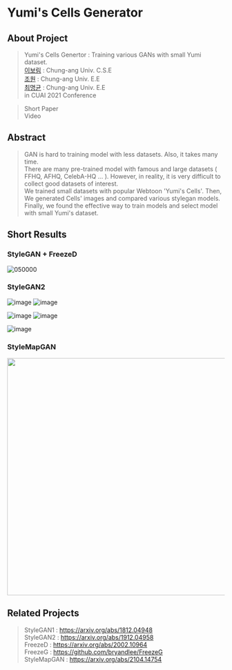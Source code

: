 # Yumi's Cells Generator


## About Project
> Yumi's Cells Genertor : Training various GANs with small Yumi dataset.<br/>
> [이보림](https://github.com/bo-lim) : Chung-ang Univ. C.S.E<br/>
> [조원](https://github.com/jo-member)  : Chung-ang Univ. E.E<br/>
> [최명균](https://github.com/chunccc1004) : Chung-ang Univ. E.E<br/>
> in CUAI 2021 Conference

> Short Paper <br/>
> Video <br/>

## Abstract
> GAN is hard to training model with less datasets. Also, it takes many time. <br/>
> There are many pre-trained model with famous and large datasets ( FFHQ, AFHQ, CelebA-HQ ... ). However, in reality, it is very difficult to collect good datasets of interest.<br/>
> We trained small datasets with popular Webtoon 'Yumi's Cells'. Then, We generated Cells' images and compared various stylegan models. <br/>
> Finally, we found the effective way to train models and select model with small Yumi's dataset.

## Short Results
### StyleGAN + FreezeD

![050000](https://user-images.githubusercontent.com/55435898/131364139-3725b131-23cb-4c68-bfe4-c9113093638c.png)

### StyleGAN2

![image](https://user-images.githubusercontent.com/55435898/131357624-65572331-fab1-4e53-9da1-cd6412f51ec7.png)
![image](https://user-images.githubusercontent.com/55435898/131357786-d70d4514-3060-4307-9e51-c1b902cda75a.png)


![image](https://user-images.githubusercontent.com/55435898/131357643-5d0e5282-814f-4e7d-80e4-989dbd115c0f.png)
![image](https://user-images.githubusercontent.com/55435898/131357820-fd6e0d6d-4fba-431d-92ec-d5d822d3c2b7.png)


![image](https://user-images.githubusercontent.com/55435898/131357662-1642673f-9105-4c67-86cd-c4eadc299ba0.png)


### StyleMapGAN

<img src="https://user-images.githubusercontent.com/55435898/131364273-558ab9d4-3a17-4272-88ad-0e1be1059307.png" height="550">


## Related Projects
> StyleGAN1 : https://arxiv.org/abs/1812.04948 <br/>
> StyleGAN2 : https://arxiv.org/abs/1912.04958 <br/>
> FreezeD   : https://arxiv.org/abs/2002.10964 <br/>
> FreezeG   : https://github.com/bryandlee/FreezeG <br/>
> StyleMapGAN : https://arxiv.org/abs/2104.14754 <br/>

